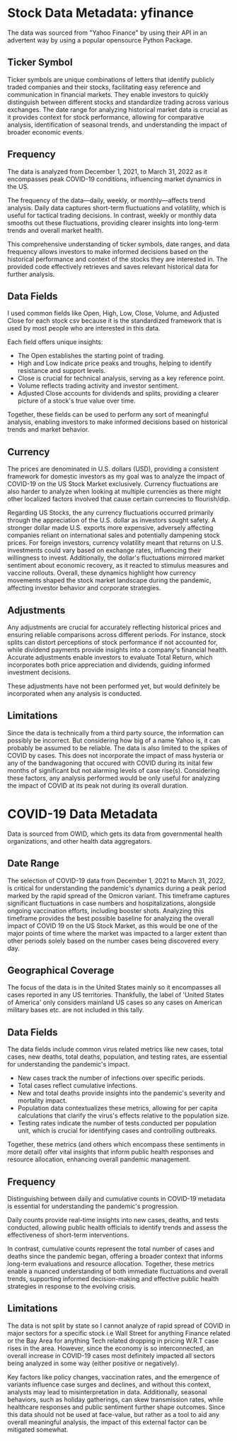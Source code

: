 # Stock Data Metadata: yfinance
The data was sourced from "Yahoo Finance" by using their API in an advertent way by using a popular opensource Python Package.

## Ticker Symbol
Ticker symbols are unique combinations of letters that identify publicly traded companies and their stocks, facilitating easy reference and communication in financial markets. They enable investors to quickly distinguish between different stocks and standardize trading across various exchanges. The date range for analyzing historical market data is crucial as it provides context for stock performance, allowing for comparative analysis, identification of seasonal trends, and understanding the impact of broader economic events.

## Frequency
The data is analyzed from December 1, 2021, to March 31, 2022 as it encompasses peak COVID-19 conditions, influencing market dynamics in the US.

The frequency of the data—daily, weekly, or monthly—affects trend analysis. Daily data captures short-term fluctuations and volatility, which is useful for tactical trading decisions. In contrast, weekly or monthly data smooths out these fluctuations, providing clearer insights into long-term trends and overall market health.

This comprehensive understanding of ticker symbols, date ranges, and data frequency allows investors to make informed decisions based on the historical performance and context of the stocks they are interested in. The provided code effectively retrieves and saves relevant historical data for further analysis.

## Data Fields
I used common fields like Open, High, Low, Close, Volume, and Adjusted Close for each stock csv because it is the standardized framework that is used by most people who are interested in this data. 

Each field offers unique insights: 
- The Open establishes the starting point of trading. 
- High and Low indicate price peaks and troughs, helping to identify resistance and support levels. 
- Close is crucial for technical analysis, serving as a key reference point. 
- Volume reflects trading activity and investor sentiment. 
- Adjusted Close accounts for dividends and splits, providing a clearer picture of a stock's true value over time. 

Together, these fields can be used to perform any sort of meaningful analysis, enabling investors to make informed decisions based on historical trends and market behavior.

## Currency

The prices are denominated in U.S. dollars (USD), providing a consistent framework for domestic investors as my goal was to analyze the impact of COVID-19 on the US Stock Market exclusively. Currency fluctuations are also harder to analyze when looking at multiple currencies as there might other localized factors involved that cause certain currencies to flourish/dip. 

Regarding US Stocks, the any currency fluctuations occurred primarily through the appreciation of the U.S. dollar as investors sought safety. A stronger dollar made U.S. exports more expensive, adversely affecting companies reliant on international sales and potentially dampening stock prices. For foreign investors, currency volatility meant that returns on U.S. investments could vary based on exchange rates, influencing their willingness to invest. Additionally, the dollar's fluctuations mirrored market sentiment about economic recovery, as it reacted to stimulus measures and vaccine rollouts. Overall, these dynamics highlight how currency movements shaped the stock market landscape during the pandemic, affecting investor behavior and corporate strategies.

## Adjustments

Any adjustments are crucial for accurately reflecting historical prices and ensuring reliable comparisons across different periods. For instance, stock splits can distort perceptions of stock performance if not accounted for, while dividend payments provide insights into a company's financial health. Accurate adjustments enable investors to evaluate Total Return, which incorporates both price appreciation and dividends, guiding informed investment decisions. 

These adjustments have not been performed yet, but would definitely be incorporated when any analysis is conducted.

## Limitations
Since the data is technically from a third party source, the information can possibly be incorrect. But considering how big of a name Yahoo is, it can probably be assumed to be reliable. The data is also limited to the spikes of COVID by cases. This does not incorporate the impact of mass hysteria or any of the bandwagoning that occured with COVID during its inital few months of significant but not alarming levels of case rise(s). Considering these factors, any analysis performed would be only useful for analyzing the impact of COVID at its peak not during its overall duration. 

# COVID-19 Data Metadata
Data is sourced from OWID, which gets its data from governmental health organizations, and other health data aggregators.

## Date Range
The selection of COVID-19 data from December 1, 2021 to March 31, 2022, is critical for understanding the pandemic's dynamics during a peak period marked by the rapid spread of the Omicron variant. This timeframe captures significant fluctuations in case numbers and hospitalizations, alongside ongoing vaccination efforts, including booster shots. Analyzing this timeframe provides the best possible baseline for analyzing the overall impact of COVID 19 on the US Stock Market, as this would be one of the major points of time where the market was impacted to a larger extent than other periods solely based on the number cases being discovered every day.

## Geographical Coverage
The focus of the data is in the United States mainly so it encompasses all cases reported in any US territories. Thankfully, the label of 'United States of America' only considers mainland US cases so any cases on American military bases etc. are not included in this tally.

## Data Fields
The data fields include common virus related metrics like new cases, total cases, new deaths, total deaths, population, and testing rates, are essential for understanding the pandemic's impact. 
- New cases track the number of infections over specific periods. 
- Total cases reflect cumulative infections. 
- New and total deaths provide insights into the pandemic's severity and mortality impact. 
- Population data contextualizes these metrics, allowing for per capita calculations that clarify the virus's effects relative to the population size. 
- Testing rates indicate the number of tests conducted per population unit, which is crucial for identifying cases and controlling outbreaks.

Together, these metrics (and others which encompass these sentiments in more detail) offer vital insights that inform public health responses and resource allocation, enhancing overall pandemic management.

## Frequency
Distinguishing between daily and cumulative counts in COVID-19 metadata is essential for understanding the pandemic's progression. 

Daily counts provide real-time insights into new cases, deaths, and tests conducted, allowing public health officials to identify trends and assess the effectiveness of short-term interventions. 

In contrast, cumulative counts represent the total number of cases and deaths since the pandemic began, offering a broader context that informs long-term evaluations and resource allocation. Together, these metrics enable a nuanced understanding of both immediate fluctuations and overall trends, supporting informed decision-making and effective public health strategies in response to the evolving crisis.

## Limitations
The data is not split by state so I cannot analyze of rapid spread of COVID in major sectors for a specific stock i.e Wall Street for anything Finance related or the Bay Area for anything Tech related dropping in pricing W.R.T case rises in the area. However, since the economy is so interconnected, an overall increase in COVID-19 cases most definitely impacted all sectors being analyzed in some way (either positive or negatively).

Key factors like policy changes, vaccination rates, and the emergence of variants influence case surges and declines, and without this context, analysts may lead to misinterpretation in data. Additionally, seasonal behaviors, such as holiday gatherings, can skew transmission rates, while healthcare responses and public sentiment further shape outcomes. Since this data should not be used at face-value, but rather as a tool to aid any overall meaningful analysis, the impact of this external factor can be mitigated somewhat.
